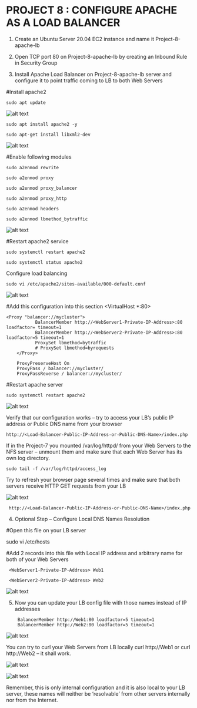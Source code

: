 # PROJECT 8 : CONFIGURE APACHE AS A LOAD BALANCER

1. Create an Ubuntu Server 20.04 EC2 instance and name it Project-8-apache-lb

2. Open TCP port 80 on Project-8-apache-lb by creating an Inbound Rule in Security Group

3. Install Apache Load Balancer on Project-8-apache-lb server and configure it to point traffic coming to LB to both Web Servers

#Install apache2

`sudo apt update`

![alt text](./images/2.png)

`sudo apt install apache2 -y`

`sudo apt-get install libxml2-dev`

![alt text](./images/3.png)

#Enable following modules

`sudo a2enmod rewrite`

`sudo a2enmod proxy`

`sudo a2enmod proxy_balancer`

`sudo a2enmod proxy_http`

`sudo a2enmod headers`

`sudo a2enmod lbmethod_bytraffic`

![alt text](./images/4.png)

#Restart apache2 service

`sudo systemctl restart apache2`

`sudo systemctl status apache2`

Configure load balancing

`sudo vi /etc/apache2/sites-available/000-default.conf`

![alt text](./images/5.png)

#Add this configuration into this section <VirtualHost *:80>  </VirtualHost>

    <Proxy "balancer://mycluster">
               BalancerMember http://<WebServer1-Private-IP-Address>:80 loadfactor= timeout=1
               BalancerMember http://<WebServer2-Private-IP-Address>:80 loadfactor=5 timeout=1
               ProxySet lbmethod=bytraffic
               # ProxySet lbmethod=byrequests
        </Proxy>

        ProxyPreserveHost On
        ProxyPass / balancer://mycluster/
        ProxyPassReverse / balancer://mycluster/

#Restart apache server

`sudo systemctl restart apache2`

![alt text](./images/6.png)

Verify that our configuration works – try to access your LB’s public IP address or Public DNS name from your browser

    http://<Load-Balancer-Public-IP-Address-or-Public-DNS-Name>/index.php

If in the Project-7 you mounted /var/log/httpd/ from your Web Servers to the NFS server – unmount them and make sure that each Web Server has its own log directory.

`sudo tail -f /var/log/httpd/access_log`

Try to refresh your browser page several times and make sure that both servers receive HTTP GET requests from your LB

![alt text](./images/7.png)

     http://<Load-Balancer-Public-IP-Address-or-Public-DNS-Name>/index.php 

4.  Optional Step – Configure Local DNS Names Resolution

#Open this file on your LB server

sudo vi /etc/hosts

#Add 2 records into this file with Local IP address and arbitrary name for both of your Web Servers

     <WebServer1-Private-IP-Address> Web1

     <WebServer2-Private-IP-Address> Web2

![alt text](./images/10.png)

5. Now you can update your LB config file with those names instead of IP addresses

        BalancerMember http://Web1:80 loadfactor=5 timeout=1
        BalancerMember http://Web2:80 loadfactor=5 timeout=1

![alt text](./images/9.png)

You can try to curl your Web Servers from LB locally curl http://Web1 or curl http://Web2 – it shall work.

![alt text](./images/8.png)

![alt text](./images/1.png)


Remember, this is only internal configuration and it is also local to your LB server, these names will neither be ‘resolvable’ from other servers internally nor from the Internet.